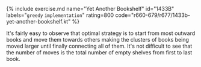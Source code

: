 {% include exercise.md name="Yet Another Bookshelf" id="1433B" labels="`greedy` `implementation`" rating=800 code="r660-679/r677/1433b-yet-another-bookshelf.kt" %}

It's fairly easy to observe that optimal strategy is to start from most outward books and move them towards others making the clusters of books being moved larger until finally connecting all of them.  It's not difficult to see that the number of moves is the total number of empty shelves from first to last book.
